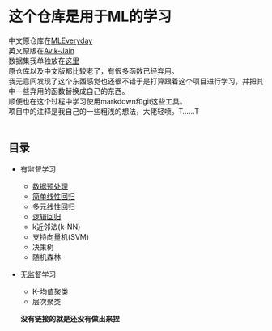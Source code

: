 # 这个仓库是用于ML的学习
中文原仓库在[MLEveryday](https://github.com/MLEveryday/100-Days-Of-ML-Code)<br>
英文原版在[Avik-Jain](https://github.com/Avik-Jain/100-Days-Of-ML-Code)<br>
数据集我单独放在[这里]()<br>
原仓库以及中文版都比较老了，有很多函数已经弃用。<br>
我无意间发现了这个东西感觉也还很不错于是打算跟着这个项目进行学习，并把其中一些弃用的函数替换成自己的东西。<br>
顺便也在这个过程中学习使用markdown和git这些工具。<br>
项目中的注释是我自己的一些粗浅的想法，大佬轻喷。T……T<br>
<br>
## 目录
* 有监督学习
  * [数据预处理](https://github.com/Asuka-ui/100-Days-Of-ML-Code/blob/main/100-Days-Of-ML-Code/day1/Data_Preprocessing.py)
  * [简单线性回归](https://github.com/Asuka-ui/100-Days-Of-ML-Code/blob/main/100-Days-Of-ML-Code/day2/Linear_Regression.py)
  * [多元线性回归](https://github.com/Asuka-ui/100-Days-Of-ML-Code/blob/main/100-Days-Of-ML-Code/day3/Multiple_Linear_Regression.py)
  * [逻辑回归](https://github.com/Asuka-ui/100-Days-Of-ML-Code/blob/main/100-Days-Of-ML-Code/day4-6/Logistic%20Regression.py)
  * k近邻法(k-NN)
  * 支持向量机(SVM)
  * 决策树
  * 随机森林
* 无监督学习
  * K-均值聚类
  * 层次聚类

  **没有链接的就是还没有做出来捏**
